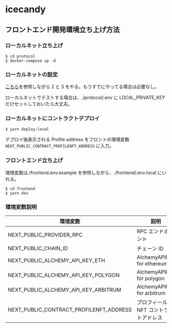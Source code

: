 # icecandy

## フロントエンド開発環境立ち上げ方法

### ローカルネット立ち上げ

```
$ cd protocol
$ docker-compose up -d
```

### ローカルネットの設定

[こちら](https://github.com/hackdays-io/mint-rally/blob/main/docs/localnode.md#2-setup-localnetwork-in-metamask-and-add-a-local-wallet-address)を参照しながら 2 と 3 をやる。もうすでにやってる場合は必要なし。

ローカルネットでテストする場合は、./protocol/.env に LOCAL_PRIVATE_KEY だけセットしておいたら大丈夫。

### ローカルネットにコントラクトデプロイ

```
$ yarn deploy:local
```

デプロイ後表示される Profile address をフロントの環境変数 `NEXT_PUBLIC_CONTRACT_PROFILENFT_ADDRESS` に入力。

### フロントエンド立ち上げ

環境変数は./frontend.env.example を参照しながら、./frontend/.env.local にいれる。

```
$ cd frontend
$ yarn dev
```

### 環境変数説明

| 環境変数                                | 説明                                  | ローカルデフォルト値  |
| --------------------------------------- | ------------------------------------- | --------------------- |
| NEXT_PUBLIC_PROVIDER_RPC                | RPC エンドポイント                    | http://127.0.0.1:8545 |
| NEXT_PUBLIC_CHAIN_ID                    | チェーン ID                           | 31337                 |
| NEXT_PUBLIC_ALCHEMY_API_KEY_ETH         | AlchemyAPIKey for ethereum            |                       |
| NEXT_PUBLIC_ALCHEMY_API_KEY_POLYGON     | AlchemyAPIKey for polygon             |                       |
| NEXT_PUBLIC_ALCHEMY_API_KEY_ARBITRUM    | AlchemyAPIKey for arbitrum            |                       |
| NEXT_PUBLIC_CONTRACT_PROFILENFT_ADDRESS | プロフィール NFT コントラクトアドレス |                       |
